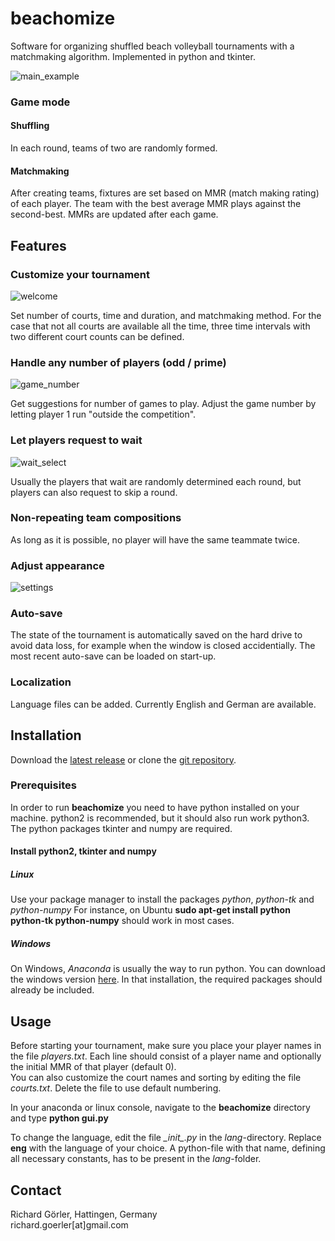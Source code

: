 beachomize
==========
Software for organizing shuffled beach volleyball tournaments with a matchmaking algorithm. Implemented in python and tkinter.

![main_example](http://beachomize.de/image/main_example.png)

### Game mode
#### Shuffling
In each round, teams of two are randomly formed.
#### Matchmaking
After creating teams, fixtures are set based on MMR (match making rating) of each player. The team with the best average MMR plays against the second-best. MMRs are updated after each game.

Features
--------
### Customize your tournament
![welcome](http://beachomize.de/image/welcome1.png)

Set number of courts, time and duration, and matchmaking method. For the case that not all courts are available all the time, three time intervals with two different court counts can be defined.
### Handle any number of players (odd / prime)
![game_number](http://beachomize.de/image/game_number1.png)

Get suggestions for number of games to play. Adjust the game number by letting player 1 run "outside the competition".
### Let players request to wait
![wait_select](http://beachomize.de/image/wait_select.png)

Usually the players that wait are randomly determined each round, but players can also request to skip a round.
### Non-repeating team compositions
As long as it is possible, no player will have the same teammate twice.
### Adjust appearance
![settings](http://beachomize.de/image/settings1.png)
### Auto-save
The state of the tournament is automatically saved on the hard drive to avoid data loss, for example when the window is closed accidentially. The most recent auto-save can be loaded on start-up.
### Localization
Language files can be added. Currently English and German are available.

Installation
------------
Download the [latest release](https://github.com/RichardGoerler/beachomize/releases) or clone the [git repository](https://github.com/RichardGoerler/beachomize).
### Prerequisites
In order to run **beachomize** you need to have python installed on your machine. python2 is recommended, but it should also run work python3. The python packages tkinter and numpy are required.
#### Install python2, tkinter and numpy
##### Linux
Use your package manager to install the packages *python*, *python-tk* and *python-numpy*
For instance, on Ubuntu **sudo apt-get install python python-tk python-numpy** should work in most cases.
##### Windows
On Windows, *Anaconda* is usually the way to run python. You can download the windows version [here](https://www.continuum.io/downloads#windows). In that installation, the required packages should already be included.

Usage
-----
Before starting your tournament, make sure you place your player names in the file *players.txt*. Each line should consist of a player name and optionally the initial MMR of that player (default 0).  
You can also customize the court names and sorting by editing the file *courts.txt*. Delete the file to use default numbering.

In your anaconda or linux console, navigate to the **beachomize** directory and type **python gui&#46;py**

To change the language, edit the file *\__init\__.py* in the *lang*-directory. Replace **eng** with the language of your choice. A python-file with that name, defining all necessary constants, has to be present in the *lang*-folder.

Contact
-------
Richard Görler, Hattingen, Germany  
richard.goerler[at]gmail&#46;com
